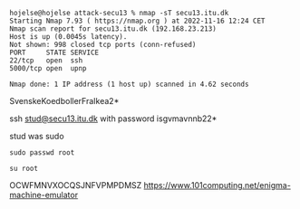 ```
hojelse@hojelse attack-secu13 % nmap -sT secu13.itu.dk
Starting Nmap 7.93 ( https://nmap.org ) at 2022-11-16 12:24 CET
Nmap scan report for secu13.itu.dk (192.168.23.213)
Host is up (0.0045s latency).
Not shown: 998 closed tcp ports (conn-refused)
PORT     STATE SERVICE
22/tcp   open  ssh
5000/tcp open  upnp

Nmap done: 1 IP address (1 host up) scanned in 4.62 seconds

```

SvenskeKoedbollerFraIkea2*

ssh stud@secu13.itu.dk
with password isgvmavnnb22*

stud was sudo

`sudo passwd root`

`su root`

OCWFMNVXOCQSJNFVPMPDMSZ
https://www.101computing.net/enigma-machine-emulator
